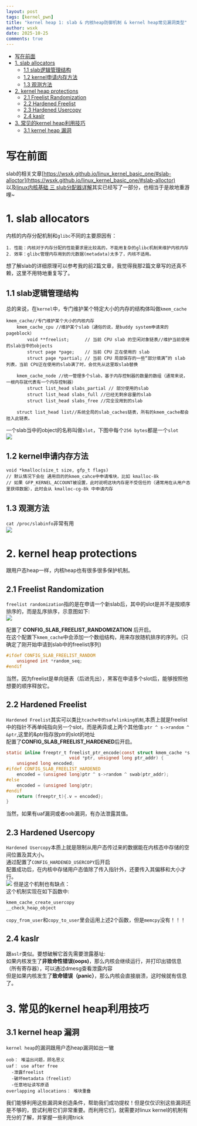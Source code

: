 ```yaml
---
layout: post
tags: [kernel_pwn]
title: "kernel heap 1: slab & 内核heap防御机制 & kernel heap常见漏洞类型"
author: wsxk
date: 2025-10-25
comments: true
---
```


- [写在前面](#写在前面)
- [1. slab allocators](#1-slab-allocators)
  - [1.1 slab逻辑管理结构](#11-slab逻辑管理结构)
  - [1.2 kernel申请内存方法](#12-kernel申请内存方法)
  - [1.3 观测方法](#13-观测方法)
- [2. kernel heap protections](#2-kernel-heap-protections)
  - [2.1 Freelist Randomization](#21-freelist-randomization)
  - [2.2 Hardened Freelist](#22-hardened-freelist)
  - [2.3 Hardened Usercopy](#23-hardened-usercopy)
  - [2.4 kaslr](#24-kaslr)
- [3. 常见的kernel heap利用技巧](#3-常见的kernel-heap利用技巧)
  - [3.1 kernel heap 漏洞](#31-kernel-heap-漏洞)


# 写在前面<br>
slab的相关文章[https://wsxk.github.io/linux_kernel_basic_one/#slab-alloctor](https://wsxk.github.io/linux_kernel_basic_one/#slab-alloctor)<br>
以及[linux内核基础 三 slub分配器详解](https://wsxk.github.io/linux_kernel_basic_three/)其实已经写了一部分，也相当于是故地重游哩~<br>

# 1. slab allocators<br>
内核的内存分配机制和`glibc`不同的主要原因有：<br>
```
1. 性能：内核对于内存分配的性能要求是比较高的，不能用复杂的glibc机制来维护内核内存
2. 效率：glibc管理内存用到的元数据(metadata)太多了，内核不适用。
```

想了解slab的详细原理可以参考我的前2篇文章，我觉得我那2篇文章写的还真不赖，这里不用特地重复写了。<br>
## 1.1 slab逻辑管理结构<br>
总的来说，在`kernel`中，专门维护某个特定大小的内存的结构体叫做`kmem_cache`<br>
```
kmem_cache//专门维护某个大小的内核内存
    kmem_cache_cpu //维护某个slab（通俗的说，是buddy system申请来的pageblock）
        void **freelist;      // 当前 CPU slab 的空闲对象链表//维护当前使用的slab当中的objects
        struct page *page;    // 当前 CPU 正在使用的 slab
        struct page *partial; // 当前 CPU 局部保存的一些“部分填满”的 slab 列表，当前 CPU正在使用的slab满了时，会优先从这里取slab替换

    kmem_cache_node //统一管理多个slab，基于内存控制器的数量的数组（通常来说，一根内存就代表有一个内存控制器）
        struct list_head slabs_partial // 部分使用的slab
        struct list_head slabs_full //已经无剩余容量的slab
        struct list_head slabs_free //完全没用到的slab

    struct list_head list//系统全局的slab_caches链表，所有的kmem_cache都会挂入此链表。
```
一个slab当中的object的名称叫做`slot`，下图中每个`256 bytes`都是一个`slot`<br>
![](https://raw.githubusercontent.com/wsxk/wsxk_pictures/main/2025-9-25/20251014000028.png)

## 1.2 kernel申请内存方法
```
void *kmalloc(size_t size, gfp_t flags) 
// 默认情况下会在 通用目的的kmem_cahce中申请堆块，比如 kmalloc-8k
// 如果 GFP_KERNEL_ACCOUNT被设置，此时说明这块内存是不受信任的（通常用在从用户态里获得数据），此时会从 kmalloc-cg-8k 中申请内存
```

## 1.3 观测方法<br>
`cat /proc/slabinfo`非常有用<br>
![](https://raw.githubusercontent.com/wsxk/wsxk_pictures/main/2025-9-25/20251014232119.png)



# 2. kernel heap protections<br>
跟用户态heap一样，内核heap也有很多很多保护机制。<br>
## 2.1 Freelist Randomization<br>
`freelist randomization`指的是在申请一个新slab后，其中的slot是并不是按顺序排序的，而是乱序排序，示意图如下:<br>
![](https://raw.githubusercontent.com/wsxk/wsxk_pictures/main/2025-9-25/20251017201006.png)
<br>

配置了 **CONFIG_SLAB_FREELIST_RANDOMIZATION** 后开启。<br>
在这个配置下`kmem_cache`中会添加一个数组结构，用来存放随机排序的序列。(只确定了刚开始申请到slab中的freelist序列)<br>
```c
#ifdef CONFIG_SLAB_FREELIST_RANDOM
    unsigned int *random_seq;
#endif
```
当然，因为freelist是单向链表（后进先出），黑客在申请多个slot后，能够按照他想要的顺序释放它。<br>

## 2.2 Hardened Freelist<br>
`Hardened Freelist`其实可以类比`tcache中的safelinking机制`,本质上就是freelist中的指针不再单纯指向另一个slot，而是再异或上两个其他值:`ptr ^ s->random ^ &ptr`,这里的&ptr指存放ptr的slot的地址<br>
配置了**CONFIG_SLAB_FREELIST_HARDENED**后开启。<br>
```c
static inline freeptr_t freelist_ptr_encode(const struct kmem_cache *s,
					    void *ptr, unsigned long ptr_addr) {
	unsigned long encoded;
#ifdef CONFIG_SLAB_FREELIST_HARDENED
	encoded = (unsigned long)ptr ^ s->random ^ swab(ptr_addr);
#else
	encoded = (unsigned long)ptr;
#endif
	return (freeptr_t){.v = encoded};
}
```

当然，如果有uaf漏洞或者oob漏洞，有办法泄露其值。<br>

## 2.3 Hardened Usercopy<br>
`Hardened Usercopy`本质上就是限制从用户态传过来的数据能在内核态中存储的空间位置及其大小。<br>
通过配置了`CONFIG_HARDENED_USERCOPY`后开启<br>
配置成功后，在内核中存储用户态值除了传入指针外，还要传入其偏移和大小才行。<br>
![](https://raw.githubusercontent.com/wsxk/wsxk_pictures/main/2025-9-25/20251017202510.png)
但是这个机制也有缺点：<br>
这个机制实现在如下函数中:<br>
```c
kmem_cache_create_usercopy
__check_heap_object
```
`copy_from_user`和`copy_to_user`里会运用上述2个函数，但是`memcpy`没有！！！<br>

## 2.4 kaslr<br>
跟`aslr`类似。要想破解它首先需要泄露基址:<br>
如果内核发生了**非致命性错误(oops)**，那么内核会继续运行，并打印出错信息（所有寄存器），可以通过dmesg查看泄露内容<br>
但是如果内核发生了**致命错误（panic）**，那么内核会直接崩溃，这时候就有信息了。<br>

# 3. 常见的kernel heap利用技巧<br>
## 3.1 kernel heap 漏洞<br>
`kernel heap`的漏洞跟用户态heap漏洞如出一辙<br>
```
oob： 堆溢出问题，顾名思义
uaf： use after free
  -泄露freelist
  -破坏metadata（freelist）
  -任意地址读写原语
overlapping allocations： 堆块重叠
```
我们能够利用这些漏洞来创造条件，帮助我们成功提权！但是仅仅识别这些漏洞还是不够的，尝试利用它们非常重要。而利用它们，就需要对linux kernel的机制有充分的了解，并掌握一些利用trick<br>



<!-- Google tag (gtag.js) -->
<script async src="https://www.googletagmanager.com/gtag/js?id=G-C22S5YSYL7"></script>
<script>
  window.dataLayer = window.dataLayer || [];
  function gtag(){dataLayer.push(arguments);}
  gtag('js', new Date());

  gtag('config', 'G-C22S5YSYL7');
</script>